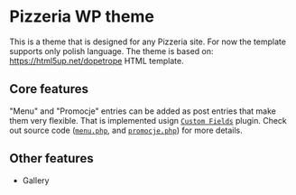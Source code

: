 # Pizzeria WP theme

This is a theme that is designed for any Pizzeria site.
For now the template supports only polish language.
The theme is based on: https://html5up.net/dopetrope HTML template.

## Core features

"Menu" and "Promocje" entries can be added as post entries that make
them very flexible. That is implemented usign [`Custom Fields`](https://codex.wordpress.org/Custom_Fields) plugin.
Check out source code ([`menu.php`](https://github.com/sylwiavv/pizzeria-wp/blob/master/page-templates/menu.php),
and [`promocje.php`](https://github.com/sylwiavv/pizzeria-wp/blob/master/page-templates/promocje.php)) for more details.

## Other features

* Gallery
